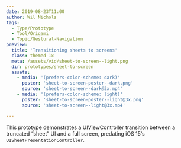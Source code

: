 ```yaml
---
date: 2019-08-23T11:00
author: Wil Nichols
tags:
  - Type/Prototype
  - Tool/Origami
  - Topic/Gestural-Navigation
preview: 
  title: 'Transitioning sheets to screens'
  class: themed-1x
  meta: /assets/vid/sheet-to-screen--light.png
  dir: prototypes/sheet-to-screen
  assets:
    - media: '(prefers-color-scheme: dark)'
      poster: 'sheet-to-screen-poster--dark.png'
      source: 'sheet-to-screen--dark@3x.mp4'
    - media: '(prefers-color-scheme: light)'
      poster: 'sheet-to-screen-poster--light@3x.png'
      source: 'sheet-to-screen--light@3x.mp4'

---
```

This prototype demonstrates a UIViewController transition between a truncated “sheet” UI and a full screen, predating iOS 15‘s `UISheetPresentationController`.
